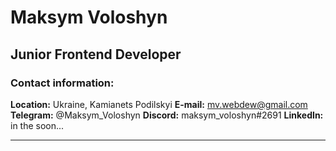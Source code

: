 # Maksym Voloshyn

## Junior Frontend Developer

### Contact information:

**Location:** Ukraine, Kamianets Podilskyi
**E-mail:** mv.webdew@gmail.com
**Telegram:** @Maksym_Voloshyn
**Discord:** maksym_voloshyn#2691
**LinkedIn:** in the soon...

---
